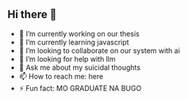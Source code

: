 ## Hi there 👋


- 🔭 I’m currently working on our thesis
- 🌱 I’m currently learning javascript
- 👯 I’m looking to collaborate on our system with ai
- 🤔 I’m looking for help with llm
- 💬 Ask me about my suicidal thoughts
- 📫 How to reach me: here
- ⚡ Fun fact: MO GRADUATE NA BUGO


